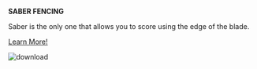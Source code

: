 **SABER FENCING**

Saber is the only one that allows you to score using the edge of the blade.

[Learn More!](https://en.wikipedia.org/wiki/Sabre_(fencing))

![download](https://user-images.githubusercontent.com/18126728/41638746-8fa4b93e-7420-11e8-8971-706a8b519c32.jpg)
